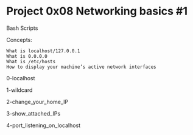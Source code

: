 # Project 0x08 Networking basics #1

Bash Scripts

Concepts:

    What is localhost/127.0.0.1
    What is 0.0.0.0
    What is /etc/hosts
    How to display your machine’s active network interfaces

0-localhost

1-wildcard

2-change_your_home_IP

3-show_attached_IPs

4-port_listening_on_localhost
